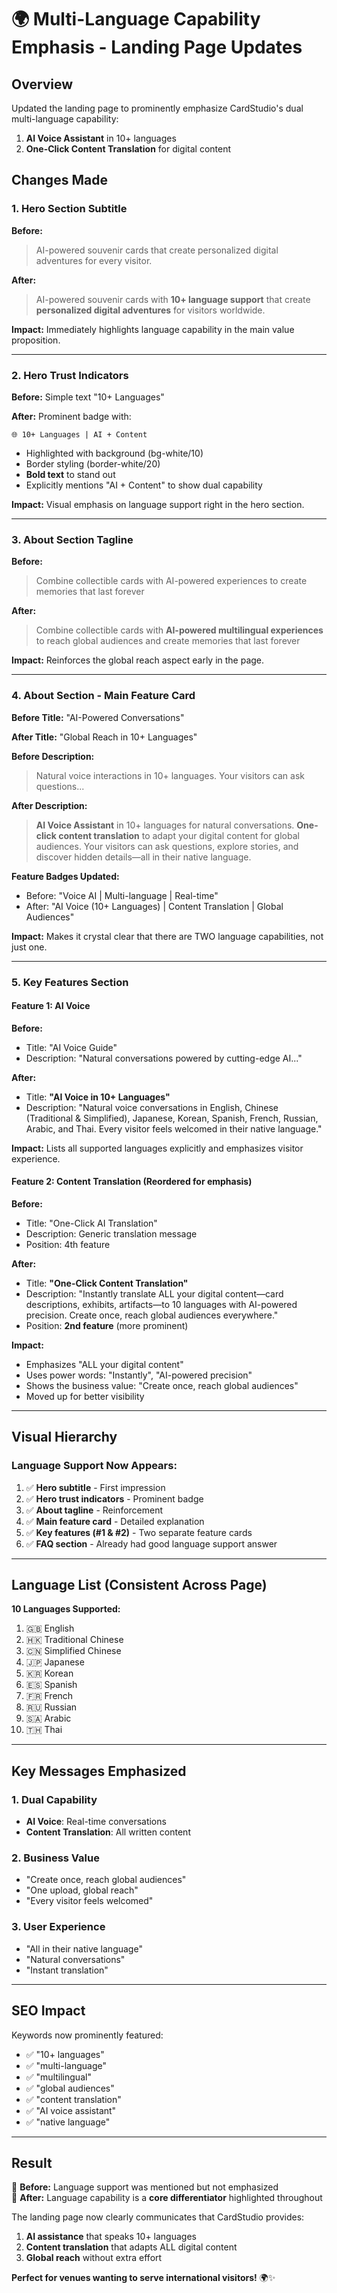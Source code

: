 # 🌍 Multi-Language Capability Emphasis - Landing Page Updates

## Overview

Updated the landing page to prominently emphasize CardStudio's dual multi-language capability:
1. **AI Voice Assistant** in 10+ languages
2. **One-Click Content Translation** for digital content

## Changes Made

### 1. **Hero Section Subtitle**
**Before:**
> AI-powered souvenir cards that create personalized digital adventures for every visitor.

**After:**
> AI-powered souvenir cards with **10+ language support** that create **personalized digital adventures** for visitors worldwide.

**Impact:** Immediately highlights language capability in the main value proposition.

---

### 2. **Hero Trust Indicators**
**Before:** Simple text "10+ Languages"

**After:** Prominent badge with:
```
🌐 10+ Languages | AI + Content
```
- Highlighted with background (bg-white/10)
- Border styling (border-white/20)
- **Bold text** to stand out
- Explicitly mentions "AI + Content" to show dual capability

**Impact:** Visual emphasis on language support right in the hero section.

---

### 3. **About Section Tagline**
**Before:**
> Combine collectible cards with AI-powered experiences to create memories that last forever

**After:**
> Combine collectible cards with **AI-powered multilingual experiences** to reach global audiences and create memories that last forever

**Impact:** Reinforces the global reach aspect early in the page.

---

### 4. **About Section - Main Feature Card**
**Before Title:** "AI-Powered Conversations"

**After Title:** "Global Reach in 10+ Languages"

**Before Description:**
> Natural voice interactions in 10+ languages. Your visitors can ask questions...

**After Description:**
> **AI Voice Assistant** in 10+ languages for natural conversations. **One-click content translation** to adapt your digital content for global audiences. Your visitors can ask questions, explore stories, and discover hidden details—all in their native language.

**Feature Badges Updated:**
- Before: "Voice AI | Multi-language | Real-time"
- After: "AI Voice (10+ Languages) | Content Translation | Global Audiences"

**Impact:** Makes it crystal clear that there are TWO language capabilities, not just one.

---

### 5. **Key Features Section**

#### Feature 1: AI Voice
**Before:**
- Title: "AI Voice Guide"
- Description: "Natural conversations powered by cutting-edge AI..."

**After:**
- Title: **"AI Voice in 10+ Languages"**
- Description: "Natural voice conversations in English, Chinese (Traditional & Simplified), Japanese, Korean, Spanish, French, Russian, Arabic, and Thai. Every visitor feels welcomed in their native language."

**Impact:** Lists all supported languages explicitly and emphasizes visitor experience.

#### Feature 2: Content Translation (Reordered for emphasis)
**Before:**
- Title: "One-Click AI Translation"
- Description: Generic translation message
- Position: 4th feature

**After:**
- Title: **"One-Click Content Translation"**
- Description: "Instantly translate ALL your digital content—card descriptions, exhibits, artifacts—to 10 languages with AI-powered precision. Create once, reach global audiences everywhere."
- Position: **2nd feature** (more prominent)

**Impact:** 
- Emphasizes "ALL your digital content"
- Uses power words: "Instantly", "AI-powered precision"
- Shows the business value: "Create once, reach global audiences"
- Moved up for better visibility

---

## Visual Hierarchy

### Language Support Now Appears:
1. ✅ **Hero subtitle** - First impression
2. ✅ **Hero trust indicators** - Prominent badge
3. ✅ **About tagline** - Reinforcement
4. ✅ **Main feature card** - Detailed explanation
5. ✅ **Key features (#1 & #2)** - Two separate feature cards
6. ✅ **FAQ section** - Already had good language support answer

---

## Language List (Consistent Across Page)

**10 Languages Supported:**
1. 🇬🇧 English
2. 🇭🇰 Traditional Chinese
3. 🇨🇳 Simplified Chinese
4. 🇯🇵 Japanese
5. 🇰🇷 Korean
6. 🇪🇸 Spanish
7. 🇫🇷 French
8. 🇷🇺 Russian
9. 🇸🇦 Arabic
10. 🇹🇭 Thai

---

## Key Messages Emphasized

### 1. Dual Capability
- **AI Voice**: Real-time conversations
- **Content Translation**: All written content

### 2. Business Value
- "Create once, reach global audiences"
- "One upload, global reach"
- "Every visitor feels welcomed"

### 3. User Experience
- "All in their native language"
- "Natural conversations"
- "Instant translation"

---

## SEO Impact

Keywords now prominently featured:
- ✅ "10+ languages"
- ✅ "multi-language"
- ✅ "multilingual"
- ✅ "global audiences"
- ✅ "content translation"
- ✅ "AI voice assistant"
- ✅ "native language"

---

## Result

🎯 **Before:** Language support was mentioned but not emphasized  
🎯 **After:** Language capability is a **core differentiator** highlighted throughout

The landing page now clearly communicates that CardStudio provides:
1. **AI assistance** that speaks 10+ languages
2. **Content translation** that adapts ALL digital content
3. **Global reach** without extra effort

**Perfect for venues wanting to serve international visitors!** 🌍✨

